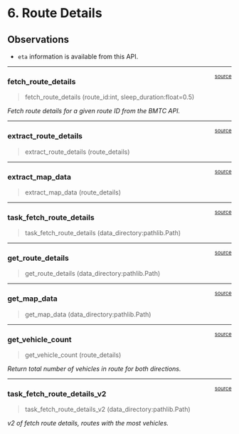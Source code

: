 # 6. Route Details


<!-- WARNING: THIS FILE WAS AUTOGENERATED! DO NOT EDIT! -->

## Observations

- `eta` information is available from this API.

------------------------------------------------------------------------

<a
href="https://github.com/traffic-kowshik/traffic-data-bengaluru/blob/main/traffic_data_bengaluru/bmtc/route_details.py#L33"
target="_blank" style="float:right; font-size:smaller">source</a>

### fetch_route_details

>  fetch_route_details (route_id:int, sleep_duration:float=0.5)

*Fetch route details for a given route ID from the BMTC API.*

------------------------------------------------------------------------

<a
href="https://github.com/traffic-kowshik/traffic-data-bengaluru/blob/main/traffic_data_bengaluru/bmtc/route_details.py#L56"
target="_blank" style="float:right; font-size:smaller">source</a>

### extract_route_details

>  extract_route_details (route_details)

------------------------------------------------------------------------

<a
href="https://github.com/traffic-kowshik/traffic-data-bengaluru/blob/main/traffic_data_bengaluru/bmtc/route_details.py#L70"
target="_blank" style="float:right; font-size:smaller">source</a>

### extract_map_data

>  extract_map_data (route_details)

------------------------------------------------------------------------

<a
href="https://github.com/traffic-kowshik/traffic-data-bengaluru/blob/main/traffic_data_bengaluru/bmtc/route_details.py#L80"
target="_blank" style="float:right; font-size:smaller">source</a>

### task_fetch_route_details

>  task_fetch_route_details (data_directory:pathlib.Path)

------------------------------------------------------------------------

<a
href="https://github.com/traffic-kowshik/traffic-data-bengaluru/blob/main/traffic_data_bengaluru/bmtc/route_details.py#L100"
target="_blank" style="float:right; font-size:smaller">source</a>

### get_route_details

>  get_route_details (data_directory:pathlib.Path)

------------------------------------------------------------------------

<a
href="https://github.com/traffic-kowshik/traffic-data-bengaluru/blob/main/traffic_data_bengaluru/bmtc/route_details.py#L110"
target="_blank" style="float:right; font-size:smaller">source</a>

### get_map_data

>  get_map_data (data_directory:pathlib.Path)

------------------------------------------------------------------------

<a
href="https://github.com/traffic-kowshik/traffic-data-bengaluru/blob/main/traffic_data_bengaluru/bmtc/route_details.py#L120"
target="_blank" style="float:right; font-size:smaller">source</a>

### get_vehicle_count

>  get_vehicle_count (route_details)

*Return total number of vehicles in route for both directions.*

------------------------------------------------------------------------

<a
href="https://github.com/traffic-kowshik/traffic-data-bengaluru/blob/main/traffic_data_bengaluru/bmtc/route_details.py#L130"
target="_blank" style="float:right; font-size:smaller">source</a>

### task_fetch_route_details_v2

>  task_fetch_route_details_v2 (data_directory:pathlib.Path)

*v2 of fetch route details, routes with the most vehicles.*
